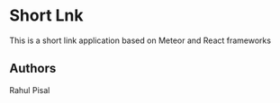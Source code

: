 # Short Lnk

This is a short link application based on Meteor and React frameworks

## Authors

Rahul Pisal
